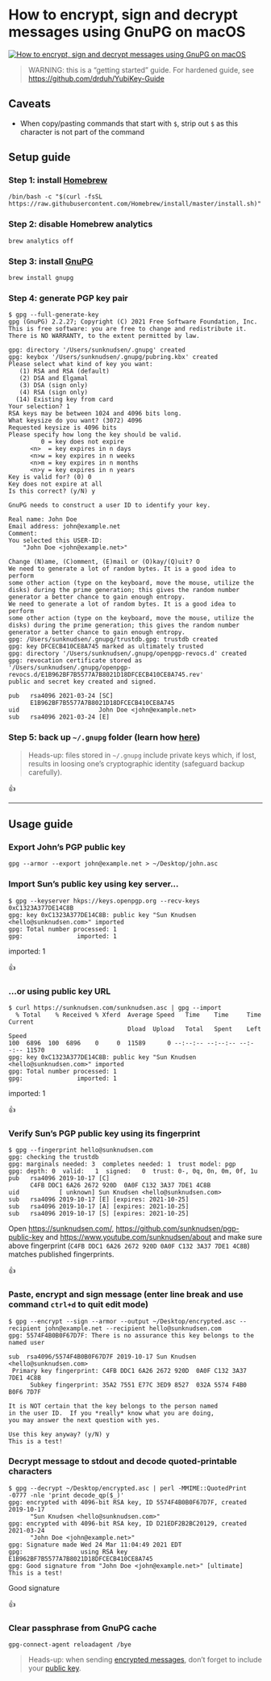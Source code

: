 <!--
Title: How to encrypt, sign and decrypt messages using GnuPG on macOS
Description: Learn how to encrypt, sign and decrypt messages using PGP on macOS.
Author: Sun Knudsen <https://github.com/sunknudsen>
Contributors: Sun Knudsen <https://github.com/sunknudsen>, Albert <https://github.com/farwel>
Reviewers:
Publication date: 2020-06-18T00:00:00.000Z
Listed: true
-->

# How to encrypt, sign and decrypt messages using GnuPG on macOS

[![How to encrypt, sign and decrypt messages using GnuPG on macOS](how-to-encrypt-sign-and-decrypt-messages-using-gnupg-on-macos.png)](https://www.youtube.com/watch?v=mE8fL5Fu8x8 "How to encrypt, sign and decrypt messages using GnuPG on macOS")

> WARNING: this is a “getting started” guide. For hardened guide, see https://github.com/drduh/YubiKey-Guide

## Caveats

- When copy/pasting commands that start with `$`, strip out `$` as this character is not part of the command

## Setup guide

### Step 1: install [Homebrew](https://brew.sh/)

```shell
/bin/bash -c "$(curl -fsSL https://raw.githubusercontent.com/Homebrew/install/master/install.sh)"
```

### Step 2: disable Homebrew analytics

```shell
brew analytics off
```

### Step 3: install [GnuPG](https://gnupg.org/)

```shell
brew install gnupg
```

### Step 4: generate PGP key pair

```console
$ gpg --full-generate-key
gpg (GnuPG) 2.2.27; Copyright (C) 2021 Free Software Foundation, Inc.
This is free software: you are free to change and redistribute it.
There is NO WARRANTY, to the extent permitted by law.

gpg: directory '/Users/sunknudsen/.gnupg' created
gpg: keybox '/Users/sunknudsen/.gnupg/pubring.kbx' created
Please select what kind of key you want:
   (1) RSA and RSA (default)
   (2) DSA and Elgamal
   (3) DSA (sign only)
   (4) RSA (sign only)
  (14) Existing key from card
Your selection? 1
RSA keys may be between 1024 and 4096 bits long.
What keysize do you want? (3072) 4096
Requested keysize is 4096 bits
Please specify how long the key should be valid.
         0 = key does not expire
      <n>  = key expires in n days
      <n>w = key expires in n weeks
      <n>m = key expires in n months
      <n>y = key expires in n years
Key is valid for? (0) 0
Key does not expire at all
Is this correct? (y/N) y

GnuPG needs to construct a user ID to identify your key.

Real name: John Doe
Email address: john@example.net
Comment:
You selected this USER-ID:
    "John Doe <john@example.net>"

Change (N)ame, (C)omment, (E)mail or (O)kay/(Q)uit? O
We need to generate a lot of random bytes. It is a good idea to perform
some other action (type on the keyboard, move the mouse, utilize the
disks) during the prime generation; this gives the random number
generator a better chance to gain enough entropy.
We need to generate a lot of random bytes. It is a good idea to perform
some other action (type on the keyboard, move the mouse, utilize the
disks) during the prime generation; this gives the random number
generator a better chance to gain enough entropy.
gpg: /Users/sunknudsen/.gnupg/trustdb.gpg: trustdb created
gpg: key DFCECB410CE8A745 marked as ultimately trusted
gpg: directory '/Users/sunknudsen/.gnupg/openpgp-revocs.d' created
gpg: revocation certificate stored as '/Users/sunknudsen/.gnupg/openpgp-revocs.d/E1B962BF7B5577A7B8021D18DFCECB410CE8A745.rev'
public and secret key created and signed.

pub   rsa4096 2021-03-24 [SC]
      E1B962BF7B5577A7B8021D18DFCECB410CE8A745
uid                      John Doe <john@example.net>
sub   rsa4096 2021-03-24 [E]
```

### Step 5: back up `~/.gnupg` folder (learn how [here](../how-to-backup-and-encrypt-data-using-rsync-and-veracrypt-on-macos))

> Heads-up: files stored in `~/.gnupg` include private keys which, if lost, results in loosing one’s cryptographic identity (safeguard backup carefully).

👍

---

## Usage guide

### Export John’s PGP public key

```shell
gpg --armor --export john@example.net > ~/Desktop/john.asc
```

### Import Sun’s public key using key server…

```console
$ gpg --keyserver hkps://keys.openpgp.org --recv-keys 0xC1323A377DE14C8B
gpg: key 0xC1323A377DE14C8B: public key "Sun Knudsen <hello@sunknudsen.com>" imported
gpg: Total number processed: 1
gpg:               imported: 1
```

imported: 1

👍

### …or using public key URL

```console
$ curl https://sunknudsen.com/sunknudsen.asc | gpg --import
  % Total    % Received % Xferd  Average Speed   Time    Time     Time  Current
                                 Dload  Upload   Total   Spent    Left  Speed
100  6896  100  6896    0     0  11589      0 --:--:-- --:--:-- --:--:-- 11570
gpg: key 0xC1323A377DE14C8B: public key "Sun Knudsen <hello@sunknudsen.com>" imported
gpg: Total number processed: 1
gpg:               imported: 1
```

imported: 1

👍

### Verify Sun’s PGP public key using its fingerprint

```console
$ gpg --fingerprint hello@sunknudsen.com
gpg: checking the trustdb
gpg: marginals needed: 3  completes needed: 1  trust model: pgp
gpg: depth: 0  valid:   1  signed:   0  trust: 0-, 0q, 0n, 0m, 0f, 1u
pub   rsa4096 2019-10-17 [C]
      C4FB DDC1 6A26 2672 920D  0A0F C132 3A37 7DE1 4C8B
uid           [ unknown] Sun Knudsen <hello@sunknudsen.com>
sub   rsa4096 2019-10-17 [E] [expires: 2021-10-25]
sub   rsa4096 2019-10-17 [A] [expires: 2021-10-25]
sub   rsa4096 2019-10-17 [S] [expires: 2021-10-25]
```

Open https://sunknudsen.com/, https://github.com/sunknudsen/pgp-public-key and https://www.youtube.com/sunknudsen/about and make sure above fingerprint (`C4FB DDC1 6A26 2672 920D 0A0F C132 3A37 7DE1 4C8B`) matches published fingerprints.

👍

### Paste, encrypt and sign message (enter line break and use command `ctrl+d` to quit edit mode)

```console
$ gpg --encrypt --sign --armor --output ~/Desktop/encrypted.asc --recipient john@example.net --recipient hello@sunknudsen.com
gpg: 5574F4B0B0F67D7F: There is no assurance this key belongs to the named user

sub  rsa4096/5574F4B0B0F67D7F 2019-10-17 Sun Knudsen <hello@sunknudsen.com>
 Primary key fingerprint: C4FB DDC1 6A26 2672 920D  0A0F C132 3A37 7DE1 4C8B
      Subkey fingerprint: 35A2 7551 E77C 3ED9 8527  032A 5574 F4B0 B0F6 7D7F

It is NOT certain that the key belongs to the person named
in the user ID.  If you *really* know what you are doing,
you may answer the next question with yes.

Use this key anyway? (y/N) y
This is a test!
```

### Decrypt message to stdout and decode quoted-printable characters

```console
$ gpg --decrypt ~/Desktop/encrypted.asc | perl -MMIME::QuotedPrint -0777 -nle 'print decode_qp($_)'
gpg: encrypted with 4096-bit RSA key, ID 5574F4B0B0F67D7F, created 2019-10-17
      "Sun Knudsen <hello@sunknudsen.com>"
gpg: encrypted with 4096-bit RSA key, ID D21EDF2B2BC20129, created 2021-03-24
      "John Doe <john@example.net>"
gpg: Signature made Wed 24 Mar 11:04:49 2021 EDT
gpg:                using RSA key E1B962BF7B5577A7B8021D18DFCECB410CE8A745
gpg: Good signature from "John Doe <john@example.net>" [ultimate]
This is a test!
```

Good signature

👍

### Clear passphrase from GnuPG cache

```shell
gpg-connect-agent reloadagent /bye
```

> Heads-up: when sending [encrypted messages](#paste-encrypt-and-sign-message-enter-line-break-and-use-command-ctrld-to-quit-edit-mode), don’t forget to include your [public key](#export-johns-pgp-public-key).
